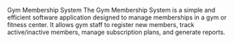 Gym Membership System
The Gym Membership System is a simple and efficient software application designed to manage memberships in a gym or fitness center. It allows gym staff to register new members, track active/inactive members, manage subscription plans, and generate reports.
